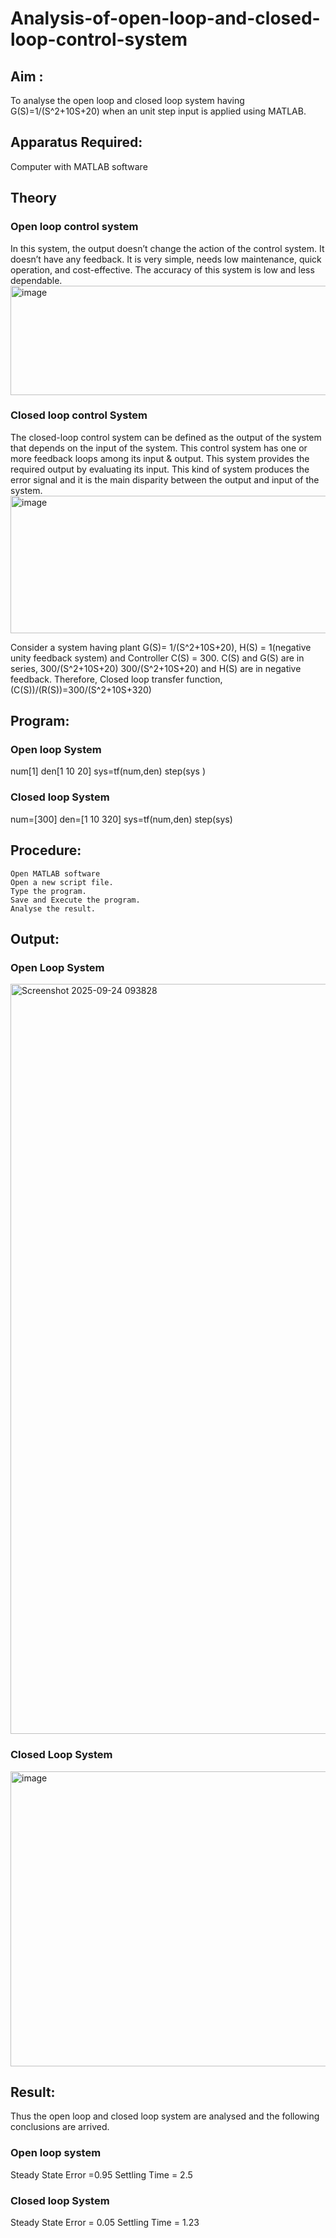  # Analysis-of-open-loop-and-closed-loop-control-system
## Aim :
  To analyse the open loop and closed loop system having G(S)=1/(S^2+10S+20)  when an unit step input is applied using MATLAB.
## Apparatus Required:
  Computer with MATLAB software
## Theory
  ### Open loop control system
  In this system, the output doesn’t change the action of the control system. It doesn’t have any feedback. It is very simple, needs low maintenance, quick operation, and cost-effective. The accuracy of this system is low and less dependable.
  <img width="652" height="175" alt="image" src="https://github.com/user-attachments/assets/0a9d8129-eb64-40bb-8efd-434edcb2bd5a" />
 ### Closed loop control System
The closed-loop control system can be defined as the output of the system that depends on the input of the system. This control system has one or more feedback loops among its input & output. This system provides the required output by evaluating its input. This kind of system produces the error signal and it is the main disparity between the output and input of the system.
                     <img width="508" height="220" alt="image" src="https://github.com/user-attachments/assets/ad4b9b9e-bf06-4108-a4c0-5320be064b1f" />

Consider a system having plant G(S)=  1/(S^2+10S+20), H(S) = 1(negative unity feedback system) and Controller C(S) = 300.
C(S) and G(S) are in series, 300/(S^2+10S+20)
300/(S^2+10S+20) and H(S) are in negative feedback.
Therefore, Closed loop transfer function, (C(S))/(R(S))=300/(S^2+10S+320)
## Program: 
### Open loop System
num[1] <brk>
den[1 10 20] <brk>
sys=tf(num,den) <brk>
step(sys )<brk>

### Closed loop System
num=[300]<brk>
den=[1 10 320]<brk>
sys=tf(num,den)<brk>
step(sys)<brk>

## Procedure:
	Open MATLAB software
	Open a new script file.
	Type the program.
	Save and Execute the program.
	Analyse the result.
## Output:
### Open Loop System

<img width="1920" height="1200" alt="Screenshot 2025-09-24 093828" src="https://github.com/user-attachments/assets/3f3c34ea-c446-4afe-8a7c-33aa6dba8510" />

### Closed Loop System
<img width="792" height="472" alt="image" src="https://github.com/user-attachments/assets/20598693-84fc-4b0e-9111-d31791cd5ad1" />

## Result:
Thus the open loop and closed loop system are analysed and the following conclusions are arrived.
### Open loop system
Steady State Error =0.95 <brk>
Settling Time = 2.5<brk>
### Closed loop System
Steady State Error = 0.05 <brk>
Settling Time = 1.23 <brk>





